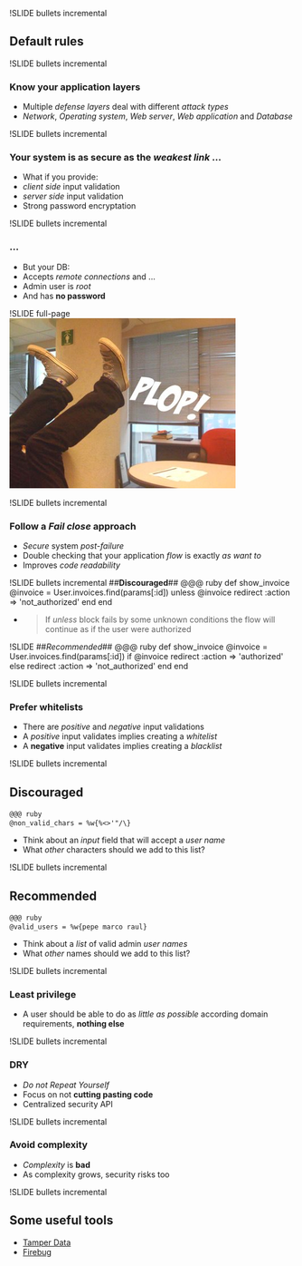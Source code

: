 !SLIDE bullets incremental
## Default rules  ##
  

!SLIDE bullets incremental
### Know your application layers ###
* Multiple *defense layers* deal with different *attack types*
 * *Network*, *Operating system*, *Web server*, *Web application* and *Database*


!SLIDE bullets incremental
### Your system is as **secure** as the *weakest link* ... ###
* What if you provide:
 * *client side* input validation
 * *server side* input validation
 * Strong password encryptation


!SLIDE bullets incremental
### ... ###
* But your DB:
 * Accepts *remote connections* and ...
 * Admin user is *root*
 * And has **no password**


!SLIDE full-page
![plop](plop.jpg)


!SLIDE bullets incremental
### Follow a *Fail close* approach ###
* *Secure* system *post-failure*
* Double checking that your application *flow* is exactly *as want to*
* Improves *code readability*


!SLIDE bullets incremental
##**Discouraged**##
    @@@ ruby
    def show_invoice
      @invoice = User.invoices.find(params[:id])
      unless @invoice
        redirect :action => 'not_authorized'
      end
  end
* > If *unless* block fails by some unknown conditions the flow will continue as if the user were authorized



!SLIDE
##*Recommended*##
    @@@ ruby
    def show_invoice
      @invoice = User.invoices.find(params[:id])
      if @invoice
        redirect :action => 'authorized'
      else
        redirect :action => 'not_authorized'
      end
    end


!SLIDE bullets incremental
### Prefer whitelists ###
* There are *positive* and *negative* input validations
* A *positive* input validates implies creating a *whitelist*
* A **negative** input validates implies creating a *blacklist*


!SLIDE bullets incremental
## **Discouraged** ##
    @@@ ruby
    @non_valid_chars = %w{%<>'"/\}

* Think about an *input* field that will accept a *user name*
*  What *other* characters should we add to this list?


!SLIDE bullets incremental
## **Recommended** ##
    @@@ ruby
    @valid_users = %w{pepe marco raul}

* Think about a *list* of valid admin *user names*
* What *other* names should we add to this list?

!SLIDE bullets incremental
### Least privilege ###
* A user should be able to do as *little as possible* according domain requirements, **nothing else**


!SLIDE bullets incremental
### DRY ###
* *Do not Repeat Yourself*
* Focus on not **cutting pasting code**
* Centralized security API


!SLIDE bullets incremental
### Avoid complexity ###
* *Complexity* is **bad**
* As complexity grows, security risks too

!SLIDE bullets incremental
## Some useful tools ##
* [Tamper Data](https://addons.mozilla.org/en-US/firefox/addon/966/)
* [Firebug](https://addons.mozilla.org/en-US/firefox/addon/1843/?src=collection&collection_id=23d14a2d-b396-c08f-e9ba-b4d34691d5a9/)
